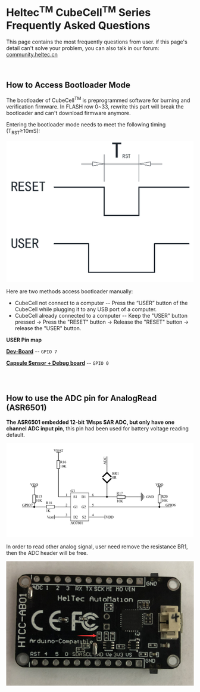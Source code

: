 # Heltec<sup>TM</sup> CubeCell<sup>TM</sup> Series Frequently Asked Questions

This page contains the most frequently questions from user. if this page's detail can't solve your problem, you can also talk in our forum: [community.heltec.cn](http://community.heltec.cn/)

&nbsp;

## How to Access Bootloader Mode

The bootloader of CubeCell<sup>TM</sup> is preprogrammed software for burning and verification firmware. In FLASH row 0~33, rewrite this part will break the bootloader and can't download firmware anymore.

Entering the bootloader mode needs to meet the following timing (T<sub>RST</sub>≥10mS):

![](img/frequently_asked_questions/01.png)

Here are two methods access bootloader manually:

- CubeCell not connect to a computer -- Press the “USER” button of the CubeCell while plugging it to any USB port of a computer.
- CubeCell already connected to a computer -- Keep the "USER" button pressed → Press the "RESET" button → Release the "RESET" button → release the "USER" button.

**USER Pin map**

**[Dev-Board](https://heltec.org/project/htcc-ab01/)** -- `GPIO 7`

**[Capsule Sensor + Debug board](https://heltec.org/project/htcc-ac01/)** -- `GPIO 0`

``` Tip:: If keep USER pin keep LOW all the time (software set LOW or pull down to GND), may cause auto-boot system not working, users can access bootloader mode manually.

```

&nbsp;

## How to use the ADC pin for AnalogRead (ASR6501)

**The ASR6501 embedded 12-bit 1Msps SAR ADC, but only have one channel ADC input pin**, this pin had been used for battery voltage reading default.

![](img/frequently_asked_questions/02.png)

In order to read other analog signal, user need remove the resistance BR1, then the ADC header will be free. 

![](img/frequently_asked_questions/03.png)

``` Tip:: the ADC of CubeCell uses internal 1.2V reference voltage

```

``` Note:: ADC input voltage can NOT higher than VDD.

```

